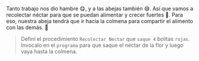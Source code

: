 <gs-attire
  attire-url="https://raw.githubusercontent.com/MumukiProject/mumuki-guia-gobstones-repeticion-simple-kids/master/assets/attires/config.json">
</gs-attire>
<gs-toolbox toolbox-url="https://raw.githubusercontent.com/MumukiProject/mumuki-guia-gobstones-repeticion-simple-kids/master/assets/toolbox_1553708780521.xml"></gs-toolbox>

Tanto trabajo nos dio hambre :yum:, y a las abejas también :sweat_smile:. Así que vamos a recolectar néctar para que se puedan alimentar y crecer fuertes :muscle:. Para eso, nuestra abeja tendrá que ir hacia  la colmena para compartir el alimento con las demás. :fork_and_knife:

> Definí el procedimiento `Recolectar Nectar` que `saque 4` bolitas `rojas`. Invocalo en el `programa` para que saque el néctar de la flor y luego vaya hasta la colmena. 
